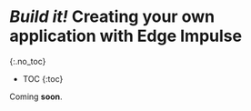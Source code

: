 # *Build it!* Creating your own application with Edge Impulse
{:.no_toc}

* TOC
{:toc}

<div class="message">
Coming <b>soon</b>.
</div>
